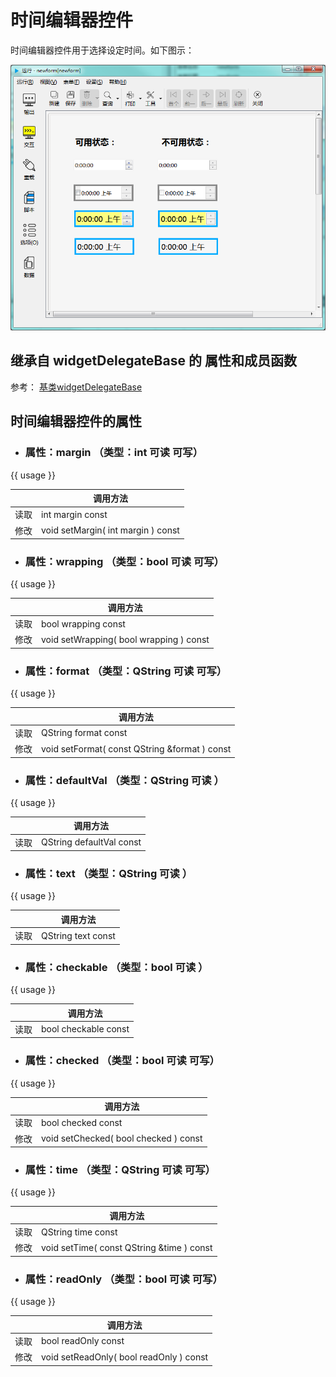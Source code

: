 # 时间编辑器控件

时间编辑器控件用于选择设定时间。如下图示：

![example](2-15-01.png)

## 继承自 widgetDelegateBase 的 属性和成员函数

参考： [基类widgetDelegateBase](2-2-base)

## 时间编辑器控件的属性

- ### 属性：margin （类型：int 可读 可写）

{{ usage }}

| |调用方法|
| - | - |
|读取|int margin const|
|修改|void setMargin( int margin ) const|


- ### 属性：wrapping （类型：bool 可读 可写）

{{ usage }}

| |调用方法|
| - | - |
|读取|bool wrapping const|
|修改|void setWrapping( bool wrapping ) const|


- ### 属性：format （类型：QString 可读 可写）

{{ usage }}

| |调用方法|
| - | - |
|读取|QString format const|
|修改|void setFormat( const QString &format ) const|


- ### 属性：defaultVal （类型：QString 可读 ）

{{ usage }}

| |调用方法|
| - | - |
|读取|QString defaultVal const|



- ### 属性：text （类型：QString 可读 ）

{{ usage }}

| |调用方法|
| - | - |
|读取|QString text const|



- ### 属性：checkable （类型：bool 可读 ）

{{ usage }}

| |调用方法|
| - | - |
|读取|bool checkable const|



- ### 属性：checked （类型：bool 可读 可写）

{{ usage }}

| |调用方法|
| - | - |
|读取|bool checked const|
|修改|void setChecked( bool checked ) const|


- ### 属性：time （类型：QString 可读 可写）

{{ usage }}

| |调用方法|
| - | - |
|读取|QString time const|
|修改|void setTime( const QString &time ) const|


- ### 属性：readOnly （类型：bool 可读 可写）

{{ usage }}

| |调用方法|
| - | - |
|读取|bool readOnly const|
|修改|void setReadOnly( bool readOnly ) const|


